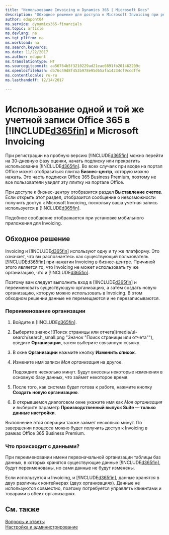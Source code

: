 ```yaml
---
title: "Использование Invoicing и Dynamics 365 | Microsoft Docs"
description: "Обходное решение для доступа к Microsoft Invoicing при регистрации на Dynamics 365."
author: edupont04
ms.service: dynamics365-financials
ms.topic: article
ms.devlang: na
ms.tgt_pltfrm: na
ms.workload: na
ms.search.keywords: 
ms.date: 11/22/2017
ms.author: edupont
ms.translationtype: HT
ms.sourcegitcommit: aa56764b5f3210229ad21eae6891fb201462209c
ms.openlocfilehash: db76c49d8f453b978e95d65afa14234cf9ccdffe
ms.contentlocale: ru-ru
ms.lasthandoff: 12/14/2017

---
```

# <a name="using-the-same-office-365-account-in-included365finincludesd365finmdmd-and-microsoft-invoicing"></a>Использование одной и той же учетной записи Office 365 в [!INCLUDE[d365fin](includes/d365fin_md.md)] и Microsoft Invoicing
При регистрации на пробную версию [!INCLUDE[d365fin](includes/d365fin_md.md)] можно перейти на 30-дневную фазу оценки, начать подписку или прекратить использование [!INCLUDE[d365fin](includes/d365fin_md.md)]. Во всех случаях при входе на портал Office может отобразиться плитка **Бизнес-центр**, которую можно нажать. Это часть подписки Office 365 Business Premium, поэтому не все пользователи увидят эту плитку на портале Office.  

При доступе к бизнес-центру отобразится раздел **Выставление счетов**. Если открыть этот раздел, отобразится сообщение о невозможности получить доступ к Microsoft Invoicing, поскольку ваша учетная запись используется в [!INCLUDE[d365fin](includes/d365fin_md.md)].  

Подобное сообщение отображается при установке мобильного приложения для Invoicing.  

## <a name="workaround"></a>Обходное решение
Invoicing и [!INCLUDE[d365fin](includes/d365fin_md.md)] используют одну и ту же платформу. Это означает, что вы распознаетесь как существующий пользователь [!INCLUDE[d365fin](includes/d365fin_md.md)] при нажатии Invoicing в бизнес-центре. Причиной этого является то, что Invoicing не может использовать ту же организацию, что и [!INCLUDE[d365fin](includes/d365fin_md.md)].  

Поэтому вам следует выполнить вход в [!INCLUDE[d365fin](includes/d365fin_md.md)] и переименовать существующую организацию, а затем создать новую организацию, которую можно использовать в Invoicing. В этом обходном решении данные не перемещаются и не перезаписываются.

### <a name="to-rename-your-company"></a>Переименование организации
1.  Войдите в [!INCLUDE[d365fin](includes/d365fin_md.md)].  
2.  Выберите значок ![Поиск страницы или отчета](media/ui-search/search_small.png "Значок "Поиск страницы или отчета""), введите **Организации**, затем выберите связанную ссылку.  
3.  В окне **Организации** нажмите кнопку **Изменить список**.  
4.  Измените имя записи *Моя организация* на другое.  

    Подождите несколько минут. Будут внесены некоторые изменения в основную базу данных, что займет некоторое время.
5.  После того, как система будет готова к работе, нажмите кнопку **Создать новую организацию**.  
6.  В открывшемся диалоговом окне укажите имя как *Моя организация* и выберите параметр **Производственный выпуск Suite — только данные настройки**.  

Выполнение этой операции также займет несколько минут. По завершении процесса можно будет получить доступ к Invoicing в рамках Office 365 Business Premium.  

### <a name="what-about-my-data"></a>Что происходит с данными?
При переименовании имени первоначальной организации таблицы баз данных, в которых хранятся существующие данные [!INCLUDE[d365fin](includes/d365fin_md.md)], будут переименованы, но сами данные не будут изменены.  

Если используется и Invoicing, и [!INCLUDE[d365fin](includes/d365fin_md.md)], данные хранятся в двух различных контейнерах (двух организациях). Данные не используются совместно, поэтому потребуется управлять клиентами и товарами в обеих организациях.  

## <a name="see-also"></a>См. также
[Вопросы и ответы](across-faq.md)  
[Настройка и администрирование](admin-setup-and-administration.md)  

